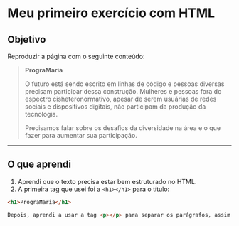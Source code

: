# Meu primeiro exercício com HTML

## Objetivo
Reproduzir a página com o seguinte conteúdo:

> **PrograMaria**  
>  
> O futuro está sendo escrito em linhas de código e pessoas diversas precisam participar dessa construção. Mulheres e pessoas fora do espectro cisheteronormativo, apesar de serem usuárias de redes sociais e dispositivos digitais, não participam da produção da tecnologia.  
> 
> Precisamos falar sobre os desafios da diversidade na área e o que fazer para aumentar sua participação.

---

## O que aprendi

1. Aprendi que o texto precisa estar bem estruturado no HTML.
2. A primeira tag que usei foi a `<h1></h1>` para o título:

```html
<h1>PrograMaria</h1>

Depois, aprendi a usar a tag <p></p> para separar os parágrafos, assim o texto não fica todo junto:
